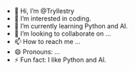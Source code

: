 - 👋 Hi, I’m @Tryllestry
- 👀 I’m interested in coding.
- 🌱 I’m currently learning Python and AI.
- 💞️ I’m looking to collaborate on ...
- 📫 How to reach me ...
- 😄 Pronouns: ...
- ⚡ Fun fact: I like Python and AI.

<!---
Tryllestry/Tryllestry is a ✨ special ✨ repository because its `README.md` (this file) appears on your GitHub profile.
You can click the Preview link to take a look at your changes.
--->

